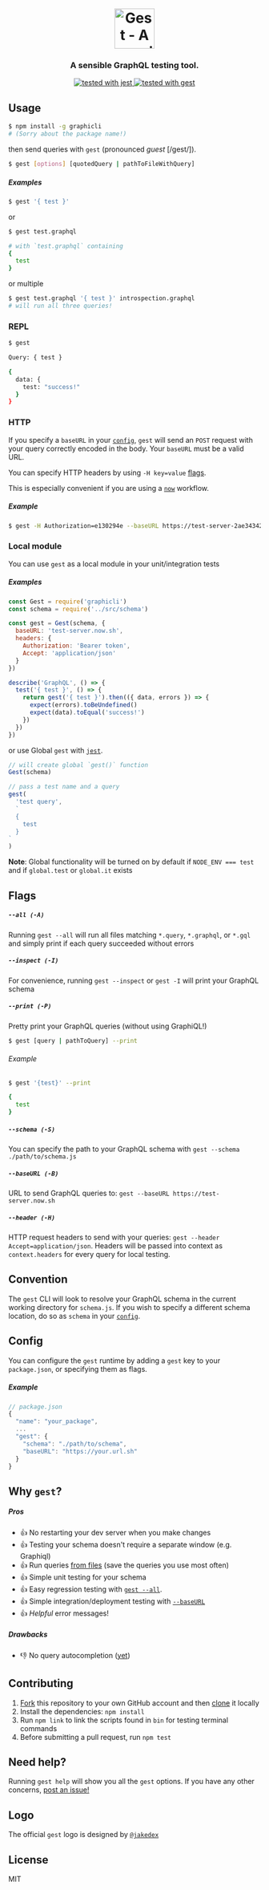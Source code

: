 <h1 align="center">
  <img src='https://raw.githubusercontent.com/mfix22/gest/master/media/logo.png' height='80px' alt='Gest - A sensible GraphQL testing CLI and tool.'>
</h1>
<h3 align="center">A sensible GraphQL testing tool.</h3>
<p  align="center">
  <a href="https://github.com/facebook/jest">
    <img src="https://img.shields.io/badge/tested_with-jest-99424f.svg" alt="tested with jest" />
  </a>
  <a href="https://github.com/mfix22/gest">
    <img src="https://img.shields.io/badge/tested_with-gest-e00098.svg" alt="tested with gest" />
  </a>
</p>

## Usage

```bash
$ npm install -g graphicli
# (Sorry about the package name!)
```

then send queries with `gest` (pronounced _guest_ [/ɡest/]).

```bash
$ gest [options] [quotedQuery | pathToFileWithQuery]
```

##### Examples

```bash
$ gest '{ test }'
```

or

```bash
$ gest test.graphql

# with `test.graphql` containing
{
  test
}
```

or multiple

```bash
$ gest test.graphql '{ test }' introspection.graphql
# will run all three queries!
```

### REPL

```bash
$ gest

Query: { test }

{
  data: {
    test: "success!"
  }
}
```

### HTTP

If you specify a `baseURL` in your [`config`](#config), `gest` will send an `POST` request with your query correctly encoded in the body. Your `baseURL` must be a valid URL.

You can specify HTTP headers by using `-H key=value` [flags](#flags).

This is especially convenient if you are using a [`now`](https://zeit.co/now) workflow.

##### Example

```bash
$ gest -H Authorization=e130294e --baseURL https://test-server-2ae34342.now.sh '{ test }'
```

### Local module

You can use `gest` as a local module in your unit/integration tests

##### Examples

```javascript
const Gest = require('graphicli')
const schema = require('../src/schema')

const gest = Gest(schema, {
  baseURL: 'test-server.now.sh',
  headers: {
    Authorization: 'Bearer token',
    Accept: 'application/json'
  }
})

describe('GraphQL', () => {
  test('{ test }', () => {
    return gest('{ test }').then(({ data, errors }) => {
      expect(errors).toBeUndefined()
      expect(data).toEqual('success!')
    })
  })
})
```

or use Global `gest` with [`jest`](https://facebook.github.io/jest/).

```javascript
// will create global `gest()` function
Gest(schema)

// pass a test name and a query
gest(
  'test query',
  `
  {
    test
  }
`
)
```

**Note**: Global functionality will be turned on by default if `NODE_ENV === test` and if `global.test` or `global.it` exists

## Flags

##### `--all (-A)`

Running `gest --all` will run all files matching `*.query`, `*.graphql`, or `*.gql` and
simply print if each query succeeded without errors

##### `--inspect (-I)`

For convenience, running `gest --inspect` or `gest -I` will print your GraphQL schema

##### `--print (-P)`

Pretty print your GraphQL queries (without using GraphiQL!)

```bash
$ gest [query | pathToQuery] --print
```

###### Example

```bash
$ gest '{test}' --print

{
  test
}
```

##### `--schema (-S)`

You can specify the path to your GraphQL schema with `gest --schema ./path/to/schema.js`

##### `--baseURL (-B)`

URL to send GraphQL queries to: `gest --baseURL https://test-server.now.sh`

##### `--header (-H)`

HTTP request headers to send with your queries: `gest --header Accept=application/json`.
Headers will be passed into context as `context.headers` for every query for local testing.

## Convention

The `gest` CLI will look to resolve your GraphQL schema in the current working directory for `schema.js`. If you wish to specify a different schema location, do so as `schema` in your [`config`](#config).

## Config

You can configure the `gest` runtime by adding a `gest` key to your `package.json`, or specifying them as flags.

##### Example

```javascript
// package.json
{
  "name": "your_package",
  ...
  "gest": {
    "schema": "./path/to/schema",
    "baseURL": "https://your.url.sh"
  }
}
```

## Why `gest`?

##### Pros

- :+1: No restarting your dev server when you make changes
- :+1: Testing your schema doesn't require a separate window (e.g. Graphiql)
- :+1: Run queries [from files](#usage) (save the queries you use most often)
- :+1: Simple unit testing for your schema
- :+1: Easy regression testing with [`gest --all`](#flags).
- :+1: Simple integration/deployment testing with [`--baseURL`](#http)
- :+1: _Helpful_ error messages!

##### Drawbacks

- :-1: No query autocompletion ([yet](https://github.com/mfix22/gest/issues/1))

## Contributing

1. [Fork](https://help.github.com/articles/fork-a-repo/) this repository to your own GitHub account and then [clone](https://help.github.com/articles/cloning-a-repository/) it locally
2. Install the dependencies: `npm install`
3. Run `npm link` to link the scripts found in `bin` for testing terminal commands
4. Before submitting a pull request, run `npm test`

## Need help?

Running `gest help` will show you all the `gest` options. If you have any other concerns, [post an issue!](https://github.com/mfix22/gest/issues)

## Logo

The official `gest` logo is designed by [`@jakedex`](https://github.com/jakedex)

## License

MIT
